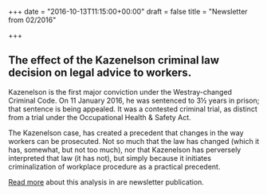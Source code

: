 +++
date = "2016-10-13T11:15:00+00:00"
draft = false
title = "Newsletter from 02/2016"

+++
## The effect of the Kazenelson criminal law decision on legal advice to workers.

Kazenelson is the first major conviction under the Westray-changed Criminal Code. On 11 January 2016, he was sentenced to 3½ years in prison; that sentence is being appealed. It was a contested criminal trial, as distinct from a trial under the Occupational Health & Safety Act.

The Kazenelson case,
has created a precedent that changes in the way workers can be prosecuted. Not so much that the law has changed (which it has, somewhat, but not too much), nor that Kazenelson has perversely interpreted that law (it has not), but simply because it initiates criminalization of workplace procedure as a practical precedent.

[Read more](https://s3.amazonaws.com/newsletter.workers-safety.ca/newsletters/2016+02/2016+02.+Vol.24.+No.1+.pdf) about this analysis in are newsletter publication.
